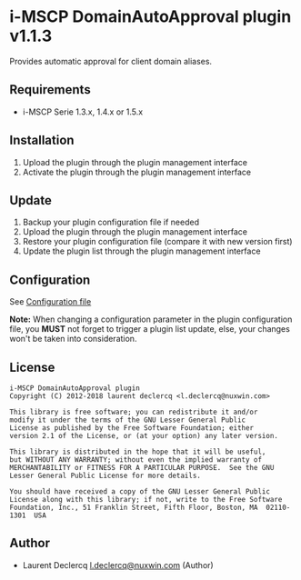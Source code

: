 # i-MSCP DomainAutoApproval plugin v1.1.3

Provides automatic approval for client domain aliases.

## Requirements

* i-MSCP Serie 1.3.x, 1.4.x or 1.5.x

## Installation

1. Upload the plugin through the plugin management interface
2. Activate the plugin through the plugin management interface

## Update

1. Backup your plugin configuration file if needed
2. Upload the plugin through the plugin management interface
3. Restore your plugin configuration file (compare it with new version first)
4. Update the plugin list through the plugin management interface

## Configuration

See [Configuration file](../DomainAutoApproval/config.php)

**Note:** When changing a configuration parameter in the plugin configuration
file, you **MUST** not forget to trigger a plugin list update, else, your
changes won't be taken into consideration.

## License

    i-MSCP DomainAutoApproval plugin
    Copyright (C) 2012-2018 laurent declercq <l.declercq@nuxwin.com>
    
    This library is free software; you can redistribute it and/or
    modify it under the terms of the GNU Lesser General Public
    License as published by the Free Software Foundation; either
    version 2.1 of the License, or (at your option) any later version.
    
    This library is distributed in the hope that it will be useful,
    but WITHOUT ANY WARRANTY; without even the implied warranty of
    MERCHANTABILITY or FITNESS FOR A PARTICULAR PURPOSE.  See the GNU
    Lesser General Public License for more details.
    
    You should have received a copy of the GNU Lesser General Public
    License along with this library; if not, write to the Free Software
    Foundation, Inc., 51 Franklin Street, Fifth Floor, Boston, MA  02110-1301  USA

## Author

 * Laurent Declercq <l.declercq@nuxwin.com> (Author)
